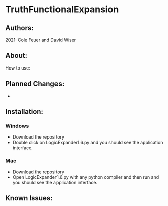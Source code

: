 # TruthFunctionalExpansion
## Authors:
2021:
Cole Feuer and David Wiser

## About:

How to use:


## Planned Changes:
-

## Installation:
### Windows
- Download the repository
- Double click on LogicExpander1.6.py and you should see the application interface.

### Mac
- Download the repository
- Open LogicExpander1.6.py with any python compiler and then run and you should see the application interface.

## Known Issues:

